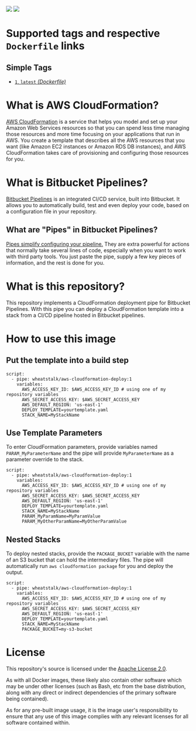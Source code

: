 <img src="https://img.shields.io/docker/cloud/automated/wheatstalk/aws-cloudformation-deploy.svg" /> <img src="https://img.shields.io/docker/cloud/build/wheatstalk/aws-cloudformation-deploy.svg" />

# Supported tags and respective `Dockerfile` links

## Simple Tags
* [`1`, `latest` *(Dockerfile)*](https://github.com/misterjoshua/aws-cloudformation-deploy/blob/master/Dockerfile)

# What is AWS CloudFormation?
[AWS CloudFormation](https://docs.aws.amazon.com/AWSCloudFormation/latest/UserGuide/Welcome.html) is a service that helps you model and set up your Amazon Web Services resources so that you can spend less time managing those resources and more time focusing on your applications that run in AWS. You create a template that describes all the AWS resources that you want (like Amazon EC2 instances or Amazon RDS DB instances), and AWS CloudFormation takes care of provisioning and configuring those resources for you.

# What is Bitbucket Pipelines?
[Bitbucket Pipelines](https://confluence.atlassian.com/bitbucket/get-started-with-bitbucket-pipelines-792298921.html) is an integrated CI/CD service, built into Bitbucket. It allows you to automatically build, test and even deploy your code, based on a configuration file in your repository.

## What are "Pipes" in Bitbucket Pipelines?
[Pipes simplify configuring your pipeline.](https://confluence.atlassian.com/bitbucket/pipes-958765631.html) They are extra powerful for actions that normally take several lines of code, especially when you want to work with third party tools. You just paste the pipe, supply a few key pieces of information, and the rest is done for you.

# What is this repository?
This repository implements a CloudFormation deployment pipe for Bitbucket Pipelines. With this pipe you can deploy a CloudFormation template into a stack from a CI/CD pipeline hosted in Bitbucket pipelines.

# How to use this image
## Put the template into a build step
```
script:
  - pipe: wheatstalk/aws-cloudformation-deploy:1
    variables:
      AWS_ACCESS_KEY_ID: $AWS_ACCESS_KEY_ID # using one of my repository variables
      AWS_SECRET_ACCESS_KEY: $AWS_SECRET_ACCESS_KEY
      AWS_DEFAULT_REGION: 'us-east-1'
      DEPLOY_TEMPLATE=yourtemplate.yaml
      STACK_NAME=MyStackName
```

## Use Template Parameters
To enter CloudFormation parameters, provide variables named `PARAM_MyParameterName` and the pipe will provide `MyParameterName` as a parameter override to the stack.

```
script:
  - pipe: wheatstalk/aws-cloudformation-deploy:1
    variables:
      AWS_ACCESS_KEY_ID: $AWS_ACCESS_KEY_ID # using one of my repository variables
      AWS_SECRET_ACCESS_KEY: $AWS_SECRET_ACCESS_KEY
      AWS_DEFAULT_REGION: 'us-east-1'
      DEPLOY_TEMPLATE=yourtemplate.yaml
      STACK_NAME=MyStackName
      PARAM_MyParamName=MyParamValue
      PARAM_MyOtherParamName=MyOtherParamValue
```

## Nested Stacks
To deploy nested stacks, provide the `PACKAGE_BUCKET` variable with the name of an S3 bucket that can hold the intermediary files. The pipe will automatically run `aws cloudformation package` for you and deploy the output.

```
script:
  - pipe: wheatstalk/aws-cloudformation-deploy:1
    variables:
      AWS_ACCESS_KEY_ID: $AWS_ACCESS_KEY_ID # using one of my repository variables
      AWS_SECRET_ACCESS_KEY: $AWS_SECRET_ACCESS_KEY
      AWS_DEFAULT_REGION: 'us-east-1'
      DEPLOY_TEMPLATE=yourtemplate.yaml
      STACK_NAME=MyStackName
      PACKAGE_BUCKET=my-s3-bucket
```

# License
This repository's source is licensed under the [Apache License 2.0](https://github.com/misterjoshua/aws-cloudformation-deploy/blob/master/LICENSE).

As with all Docker images, these likely also contain other software which may be under other licenses (such as Bash, etc from the base distribution, along with any direct or indirect dependencies of the primary software being contained).

As for any pre-built image usage, it is the image user's responsibility to ensure that any use of this image complies with any relevant licenses for all software contained within.